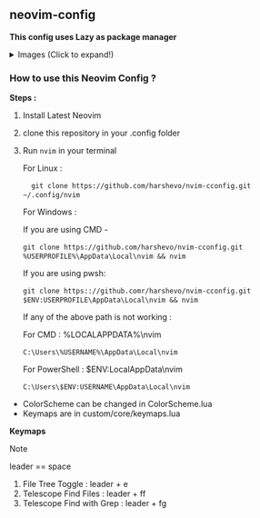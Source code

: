 ## neovim-config

**This config uses Lazy as package manager**

<details closed>
<summary>Images (Click to expand!)</summary>

1.  ![](/assets/sc.png)

2.  ![](/assets/sc2.png)

3.  ![](/assets/sc4.png)

</details>

### How to use this Neovim Config ?

**Steps :**

1. Install Latest Neovim
2. clone this repository in your .config folder
3. Run `nvim` in your terminal

   For Linux :

   ```
     git clone https://github.com/harshevo/nvim-cconfig.git ~/.config/nvim
   ```

   For Windows :

   If you are using CMD -

   ```
   git clone https://github.com/harshevo/nvim-cconfig.git %USERPROFILE%\AppData\Local\nvim && nvim
   ```

   If you are using pwsh:

   ```
   git clone https:://github.comr/harshevo/nvim-cconfig.git $ENV:USERPROFILE\AppData\Local\nvim && nvim
   ```

   If any of the above path is not working :

   For CMD : %LOCALAPPDATA%\nvim

   ```
   C:\Users\%USERNAME%\AppData\Local\nvim
   ```

   For PowerShell : $ENV:LocalAppData\nvim

   ```
   C:\Users\$ENV:USERNAME\AppData\Local\nvim
   ```

- ColorScheme can be changed in ColorScheme.lua
- Keymaps are in custom/core/keymaps.lua

**Keymaps**

> [!NOTE]
> leader == space

1. File Tree Toggle : leader + e
2. Telescope Find Files : leader + ff
3. Telescope Find with Grep : leader + fg
